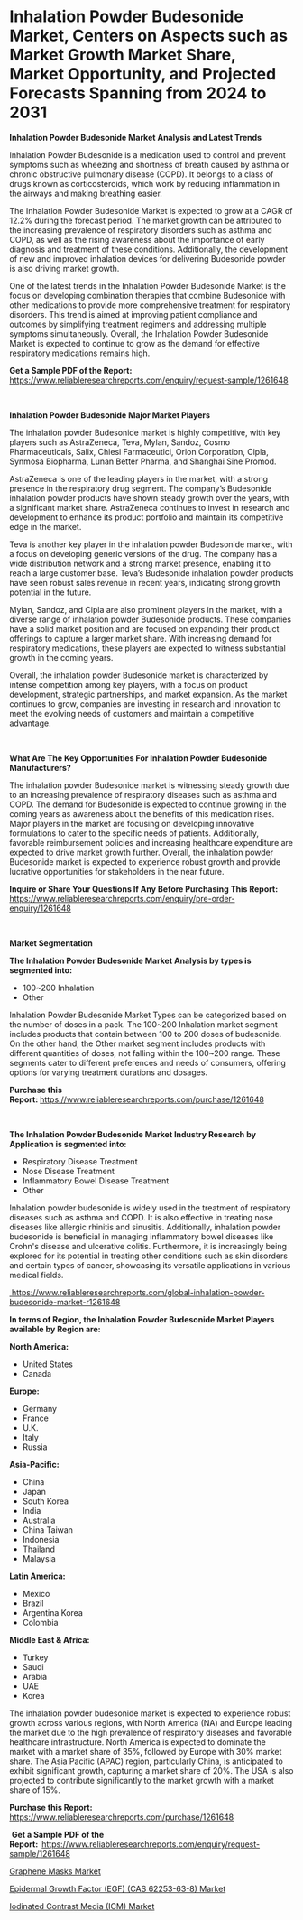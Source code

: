 <p><h1>Inhalation Powder Budesonide Market, Centers on Aspects such as Market Growth Market Share, Market Opportunity, and Projected Forecasts Spanning from 2024 to 2031</h1></p><p><strong>Inhalation Powder Budesonide Market Analysis and Latest Trends</strong></p>
<p><p>Inhalation Powder Budesonide is a medication used to control and prevent symptoms such as wheezing and shortness of breath caused by asthma or chronic obstructive pulmonary disease (COPD). It belongs to a class of drugs known as corticosteroids, which work by reducing inflammation in the airways and making breathing easier. </p><p>The Inhalation Powder Budesonide Market is expected to grow at a CAGR of 12.2% during the forecast period. The market growth can be attributed to the increasing prevalence of respiratory disorders such as asthma and COPD, as well as the rising awareness about the importance of early diagnosis and treatment of these conditions. Additionally, the development of new and improved inhalation devices for delivering Budesonide powder is also driving market growth.</p><p>One of the latest trends in the Inhalation Powder Budesonide Market is the focus on developing combination therapies that combine Budesonide with other medications to provide more comprehensive treatment for respiratory disorders. This trend is aimed at improving patient compliance and outcomes by simplifying treatment regimens and addressing multiple symptoms simultaneously. Overall, the Inhalation Powder Budesonide Market is expected to continue to grow as the demand for effective respiratory medications remains high.</p></p>
<p><strong>Get a Sample PDF of the Report:&nbsp;</strong> <a href="https://www.reliableresearchreports.com/enquiry/request-sample/1261648">https://www.reliableresearchreports.com/enquiry/request-sample/1261648</a></p>
<p>&nbsp;</p>
<p><strong>Inhalation Powder Budesonide Major Market Players</strong></p>
<p><p>The inhalation powder Budesonide market is highly competitive, with key players such as AstraZeneca, Teva, Mylan, Sandoz, Cosmo Pharmaceuticals, Salix, Chiesi Farmaceutici, Orion Corporation, Cipla, Synmosa Biopharma, Lunan Better Pharma, and Shanghai Sine Promod. </p><p>AstraZeneca is one of the leading players in the market, with a strong presence in the respiratory drug segment. The company’s Budesonide inhalation powder products have shown steady growth over the years, with a significant market share. AstraZeneca continues to invest in research and development to enhance its product portfolio and maintain its competitive edge in the market.</p><p>Teva is another key player in the inhalation powder Budesonide market, with a focus on developing generic versions of the drug. The company has a wide distribution network and a strong market presence, enabling it to reach a large customer base. Teva’s Budesonide inhalation powder products have seen robust sales revenue in recent years, indicating strong growth potential in the future.</p><p>Mylan, Sandoz, and Cipla are also prominent players in the market, with a diverse range of inhalation powder Budesonide products. These companies have a solid market position and are focused on expanding their product offerings to capture a larger market share. With increasing demand for respiratory medications, these players are expected to witness substantial growth in the coming years.</p><p>Overall, the inhalation powder Budesonide market is characterized by intense competition among key players, with a focus on product development, strategic partnerships, and market expansion. As the market continues to grow, companies are investing in research and innovation to meet the evolving needs of customers and maintain a competitive advantage.</p></p>
<p>&nbsp;</p>
<p><strong>What Are The Key Opportunities For Inhalation Powder Budesonide Manufacturers?</strong></p>
<p><p>The inhalation powder Budesonide market is witnessing steady growth due to an increasing prevalence of respiratory diseases such as asthma and COPD. The demand for Budesonide is expected to continue growing in the coming years as awareness about the benefits of this medication rises. Major players in the market are focusing on developing innovative formulations to cater to the specific needs of patients. Additionally, favorable reimbursement policies and increasing healthcare expenditure are expected to drive market growth further. Overall, the inhalation powder Budesonide market is expected to experience robust growth and provide lucrative opportunities for stakeholders in the near future.</p></p>
<p><strong>Inquire or Share Your Questions If Any Before Purchasing This Report:</strong> <a href="https://www.reliableresearchreports.com/enquiry/pre-order-enquiry/1261648">https://www.reliableresearchreports.com/enquiry/pre-order-enquiry/1261648</a></p>
<p>&nbsp;</p>
<p><strong>Market Segmentation</strong></p>
<p><strong>The Inhalation Powder Budesonide Market Analysis by types is segmented into:</strong></p>
<p><ul><li>100~200 Inhalation</li><li>Other</li></ul></p>
<p><p>Inhalation Powder Budesonide Market Types can be categorized based on the number of doses in a pack. The 100~200 Inhalation market segment includes products that contain between 100 to 200 doses of budesonide. On the other hand, the Other market segment includes products with different quantities of doses, not falling within the 100~200 range. These segments cater to different preferences and needs of consumers, offering options for varying treatment durations and dosages.</p></p>
<p><strong>Purchase this Report:&nbsp;</strong><a href="https://www.reliableresearchreports.com/purchase/1261648">https://www.reliableresearchreports.com/purchase/1261648</a></p>
<p>&nbsp;</p>
<p><strong>The Inhalation Powder Budesonide Market Industry Research by Application is segmented into:</strong></p>
<p><ul><li>Respiratory Disease Treatment</li><li>Nose Disease Treatment</li><li>Inflammatory Bowel Disease Treatment</li><li>Other</li></ul></p>
<p><p>Inhalation powder budesonide is widely used in the treatment of respiratory diseases such as asthma and COPD. It is also effective in treating nose diseases like allergic rhinitis and sinusitis. Additionally, inhalation powder budesonide is beneficial in managing inflammatory bowel diseases like Crohn's disease and ulcerative colitis. Furthermore, it is increasingly being explored for its potential in treating other conditions such as skin disorders and certain types of cancer, showcasing its versatile applications in various medical fields.</p></p>
<p><a href="https://www.reliableresearchreports.com/global-inhalation-powder-budesonide-market-r1261648">&nbsp;https://www.reliableresearchreports.com/global-inhalation-powder-budesonide-market-r1261648</a></p>
<p><strong>In terms of Region, the Inhalation Powder Budesonide Market Players available by Region are:</strong></p>
<p>
    <p> <strong> North America: </strong>
        <ul>
            <li>United States</li>
            <li>Canada</li>
        </ul>
        </p> 
    <p> <strong> Europe: </strong>
        <ul>
            <li>Germany</li>
            <li>France</li>
            <li>U.K.</li>
            <li>Italy</li>
            <li>Russia</li>
        </ul>
        </p> 
    <p> <strong> Asia-Pacific: </strong>
        <ul>
            <li>China</li>
            <li>Japan</li>
            <li>South Korea</li>
            <li>India</li>
            <li>Australia</li>
            <li>China Taiwan</li>
            <li>Indonesia</li>
            <li>Thailand</li>
            <li>Malaysia</li>
        </ul>
        </p> 
    <p> <strong> Latin America: </strong>
        <ul>
            <li>Mexico</li>
            <li>Brazil</li>
            <li>Argentina Korea</li>
            <li>Colombia</li>
        </ul>
        </p> 
    <p> <strong> Middle East & Africa: </strong>
        <ul>
            <li>Turkey</li>
            <li>Saudi</li>
            <li>Arabia</li>
            <li>UAE</li>
            <li>Korea</li>
        </ul>
    </p>
    </p>
<p><p>The inhalation powder budesonide market is expected to experience robust growth across various regions, with North America (NA) and Europe leading the market due to the high prevalence of respiratory diseases and favorable healthcare infrastructure. North America is expected to dominate the market with a market share of 35%, followed by Europe with 30% market share. The Asia Pacific (APAC) region, particularly China, is anticipated to exhibit significant growth, capturing a market share of 20%. The USA is also projected to contribute significantly to the market growth with a market share of 15%.</p></p>
<p><strong>Purchase this Report: </strong><a href="https://www.reliableresearchreports.com/purchase/1261648">https://www.reliableresearchreports.com/purchase/1261648</a></p>
<p>&nbsp;<strong>Get a Sample PDF of the Report:&nbsp;&nbsp;</strong><a href="https://www.reliableresearchreports.com/enquiry/request-sample/1261648">https://www.reliableresearchreports.com/enquiry/request-sample/1261648</a></p>
<p><strong></strong></p>
<p><p><a href="https://www.linkedin.com/pulse/graphene-masks-market-size-cagr-trends-2024-2030-insight-dial-xjrwf">Graphene Masks Market</a></p><p><a href="https://www.linkedin.com/pulse/epidermal-growth-factor-egf-cas-62253-63-8-market-size-outlook-o654e">Epidermal Growth Factor (EGF) (CAS 62253-63-8) Market</a></p><p><a href="https://www.linkedin.com/pulse/iodinated-contrast-media-icm-market-size-reveals-best-z0nke">Iodinated Contrast Media (ICM) Market</a></p></p>